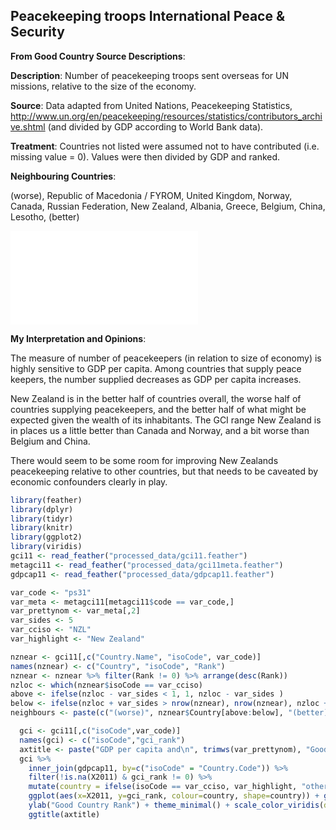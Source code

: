 




## Peacekeeping troops International Peace & Security

**From Good Country Source Descriptions**:

**Description**: Number of peacekeeping troops sent overseas for UN missions, relative to the size of the economy.

**Source**: Data adapted from United Nations, Peacekeeping Statistics, http://www.un.org/en/peacekeeping/resources/statistics/contributors_archive.shtml (and divided by GDP according to World Bank data).

**Treatment**: Countries not listed were assumed not to have contributed (i.e. missing value = 0). Values were then divided by GDP and ranked.

**Neighbouring Countries**:




(worse), Republic of Macedonia / FYROM, United Kingdom, Norway, Canada, Russian Federation, New Zealand, Albania, Greece, Belgium, China, Lesotho, (better)



![](c031_ps31_files/figure-latex/unnamed-chunk-6-1.pdf)<!-- --> 

**My Interpretation and Opinions**:

The measure of number of peacekeepers (in relation to size of economy) is highly sensitive to GDP per capita. Among countries that supply peace keepers, the number supplied decreases as GDP per capita increases.

New Zealand is in the better half of countries overall, the worse half of countries supplying peacekeepers, and the better half of what might be expected given the wealth of its inhabitants. The GCI range New Zealand is in places us a little better than Canada and Norway, and a bit worse than Belgium and China.

There would seem to be some room for improving New Zealands peacekeeping relative to other countries, but that needs to be caveated by economic confounders clearly in play.



```r
library(feather)
library(dplyr)
library(tidyr)
library(knitr)
library(ggplot2)
library(viridis)
gci11 <- read_feather("processed_data/gci11.feather")
metagci11 <- read_feather("processed_data/gci11meta.feather")
gdpcap11 <- read_feather("processed_data/gdpcap11.feather")
```


```r
var_code <- "ps31"
var_meta <- metagci11[metagci11$code == var_code,]
var_prettynom <- var_meta[,2]
var_sides <- 5
var_cciso <- "NZL"
var_highlight <- "New Zealand"
```



```r
nznear <- gci11[,c("Country.Name", "isoCode", var_code)]
names(nznear) <- c("Country", "isoCode", "Rank")
nznear <- nznear %>% filter(Rank != 0) %>% arrange(desc(Rank))
nzloc <- which(nznear$isoCode == var_cciso)
above <- ifelse(nzloc - var_sides < 1, 1, nzloc - var_sides )
below <- ifelse(nzloc + var_sides > nrow(nznear), nrow(nznear), nzloc + var_sides )
neighbours <- paste(c("(worse)", nznear$Country[above:below], "(better)"),collapse=", ")
```



```r
  gci <- gci11[,c("isoCode",var_code)]
  names(gci) <- c("isoCode","gci_rank")
  axtitle <- paste("GDP per capita and\n", trimws(var_prettynom), "Good Country Rank")
  gci %>%
    inner_join(gdpcap11, by=c("isoCode" = "Country.Code")) %>%
    filter(!is.na(X2011) & gci_rank != 0) %>% 
    mutate(country = ifelse(isoCode == var_cciso, var_highlight, "other")) %>%
    ggplot(aes(x=X2011, y=gci_rank, colour=country, shape=country)) + geom_point() + xlab("GDP per capita 2011") +
    ylab("Good Country Rank") + theme_minimal() + scale_color_viridis(discrete=TRUE, begin=0, end=0.9) +
    ggtitle(axtitle)
```
